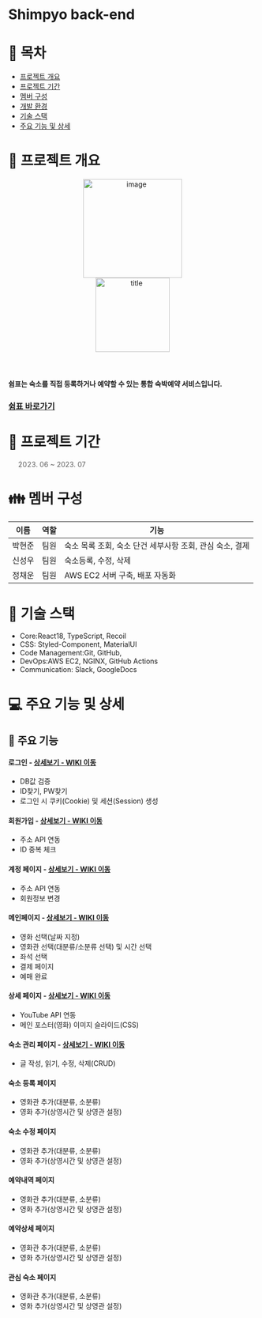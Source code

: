 # Shimpyo back-end

# 📑 목차

- [프로젝트 개요](#-프로젝트-개요)
- [프로젝트 기간](#-프로젝트-기간)
- [멤버 구성](#-멤버-구성)
- [개발 환경](#-개발-환경)
- [기술 스택](#-기술-스택)
- [주요 기능 및 상세](#-주요-기능-및-상세)

# 👋 프로젝트 개요

<div align="center">
  <img width="200" alt="image" src="https://github.com/Project-Shimpyo/front/assets/75010360/54b83a66-854b-442b-b57f-ac282af26425">
</div>
<div align="center">
<img width="150" alt="title" src="https://github.com/Project-Shimpyo/backend/assets/75010360/d942775d-9552-4e6f-a44a-598cdde4bc3a">
</div>
<br></br>
  
#### 쉼표는 숙소를 직접 등록하거나 예약할 수 있는 통합 숙박예약 서비스입니다.

### [쉼표 바로가기](http://shimpyo.o-r.kr/)

# 📅 프로젝트 기간

> 2023. 06 ~ 2023. 07

# 👪 멤버 구성

| 이름  | 역할  | 기능                              |
|-----|-----|---------------------------------|
| 박현준 | 팀원  | 숙소 목록 조회, 숙소 단건 세부사항 조회, 관심 숙소, 결제 |
| 신성우 | 팀원  | 숙소등록, 수정, 삭제 |
| 정채운 | 팀원  | AWS EC2 서버 구축, 배포 자동화 |

# 🔧 기술 스택

- Core:React18, TypeScript, Recoil
- CSS: Styled-Component, MaterialUI
- Code Management:Git, GitHub, 
- DevOps:AWS EC2, NGINX, GitHub Actions
- Communication: Slack, GoogleDocs 

# 💻 주요 기능 및 상세

## 📌 주요 기능
#### 로그인 - <a href="https://github.com/Project-Shimpyo/front/wiki/%EC%8B%A0%EC%84%B1%EC%9A%B0" >상세보기 - WIKI 이동</a>
- DB값 검증
- ID찾기, PW찾기
- 로그인 시 쿠키(Cookie) 및 세션(Session) 생성
#### 회원가입 - <a href="https://github.com/chaehyuenwoo/SpringBoot-Project-MEGABOX/wiki/%EC%A3%BC%EC%9A%94-%EA%B8%B0%EB%8A%A5-%EC%86%8C%EA%B0%9C(Member)" >상세보기 - WIKI 이동</a>
- 주소 API 연동
- ID 중복 체크
#### 계정 페이지 - <a href="https://github.com/chaehyuenwoo/SpringBoot-Project-MEGABOX/wiki/%EC%A3%BC%EC%9A%94-%EA%B8%B0%EB%8A%A5-%EC%86%8C%EA%B0%9C(Member)" >상세보기 - WIKI 이동</a>
- 주소 API 연동
- 회원정보 변경

#### 메인페이지 - <a href="https://github.com/chaehyuenwoo/SpringBoot-Project-MEGABOX/wiki/%EC%A3%BC%EC%9A%94-%EA%B8%B0%EB%8A%A5-%EC%86%8C%EA%B0%9C(%EC%98%81%ED%99%94-%EC%98%88%EB%A7%A4)" >상세보기 - WIKI 이동</a>
- 영화 선택(날짜 지정)
- 영화관 선택(대분류/소분류 선택) 및 시간 선택
- 좌석 선택
- 결제 페이지
- 예매 완료
#### 상세 페이지 - <a href="https://github.com/chaehyuenwoo/SpringBoot-Project-MEGABOX/wiki/%EC%A3%BC%EC%9A%94-%EA%B8%B0%EB%8A%A5-%EC%86%8C%EA%B0%9C(%EB%A9%94%EC%9D%B8-Page)" >상세보기 - WIKI 이동</a>
- YouTube API 연동
- 메인 포스터(영화) 이미지 슬라이드(CSS)
#### 숙소 관리 페이지 - <a href="" >상세보기 - WIKI 이동</a> 
- 글 작성, 읽기, 수정, 삭제(CRUD)

#### 숙소 등록 페이지 
- 영화관 추가(대분류, 소분류)
- 영화 추가(상영시간 및 상영관 설정)

#### 숙소 수정 페이지 
- 영화관 추가(대분류, 소분류)
- 영화 추가(상영시간 및 상영관 설정)

#### 예약내역 페이지 
- 영화관 추가(대분류, 소분류)
- 영화 추가(상영시간 및 상영관 설정)

#### 예약상세 페이지 
- 영화관 추가(대분류, 소분류)
- 영화 추가(상영시간 및 상영관 설정)

#### 관심 숙소 페이지 
- 영화관 추가(대분류, 소분류)
- 영화 추가(상영시간 및 상영관 설정)
